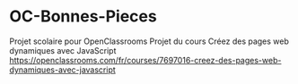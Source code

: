 # OC-Bonnes-Pieces

Projet scolaire pour OpenClassrooms
Projet du cours Créez des pages web dynamiques avec JavaScript
https://openclassrooms.com/fr/courses/7697016-creez-des-pages-web-dynamiques-avec-javascript